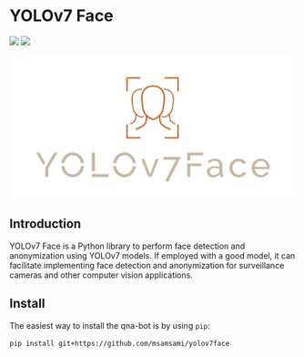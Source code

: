 # YOLOv7 Face

![](https://img.shields.io/badge/version-v0.0.3-green)
![](https://img.shields.io/badge/python-3.7%20%7C%203.8%20%7C%203.9-blue)

![alt text](logo.png "yolov7face logo")


## Introduction
YOLOv7 Face is a Python library to perform face detection and anonymization using YOLOv7 models. If employed with
a good model, it can facilitate implementing face detection and anonymization for surveillance cameras and other
computer vision applications.

## Install
The easiest way to install the qna-bot is by using `pip`:
```commandline
pip install git+https://github.com/msamsami/yolov7face
```
